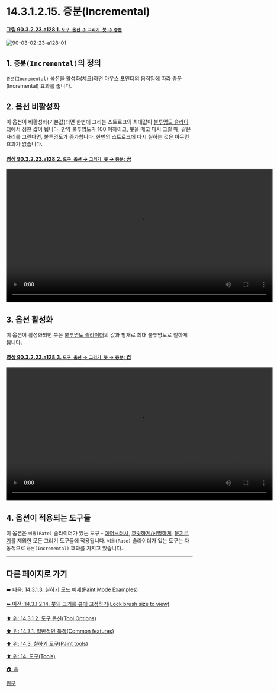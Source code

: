 # 14.3.1.2.15. 증분(Incremental)

<a id="90-03-02-23-a128-01"></a>

#### [그림 90.3.2.23.a128.1. `도구 옵션` → `그리기 붓` → `증분`](./90-03-02-23-paintbrush.md#90-03-02-23-a128-01)
![90-03-02-23-a128-01](https://github.com/wonder13662/gimp/assets/15767104/727f813f-d5a7-4c70-8251-80ffe4a313f5)

## 1. `증분(Incremental)`의 정의
`증분(Incremental)` 옵션을 활성화(체크)하면 마우스 포인터의 움직임에 따라 증분(Incremental) 효과를 줍니다.

## 2. 옵션 비활성화
이 옵션이 비활성화(기본값)되면 한번에 그리는 스트로크의 최대값이 [불투명도 슬라이더](./14-03-01-02-02-opacity.md)에서 정한 값이 됩니다. 만약 불투명도가 100 이하이고, 붓을 떼고 다시 그릴 때, 같은 자리를 그린다면, 불투명도가 증가합니다. 한번의 스트로크에 다시 칠하는 것은 아무런 효과가 없습니다.

<a id="90-03-02-23-a128-02"></a>

#### [영상 90.3.2.23.a128.2. `도구 옵션` → `그리기 붓` → `증분`: 끔](./90-03-02-23-paintbrush.md#90-03-02-23-a128-02)
<video controls="controls" width="720" src="https://github.com/wonder13662/gimp/assets/15767104/2202eaaf-e2f6-4776-8780-31e2019f4268"></video>

## 3. 옵션 활성화
이 옵션이 활성화되면 붓은 [불투명도 슬라이더](./14-03-01-02-02-opacity.md)의 값과 별개로 최대 불투명도로 칠하게 됩니다.

<a id="90-03-02-23-a128-03"></a>

#### [영상 90.3.2.23.a128.3. `도구 옵션` → `그리기 붓` → `증분`: 켬](./90-03-02-23-paintbrush.md#90-03-02-23-a128-03)
<video controls="controls" width="720" src="https://github.com/wonder13662/gimp/assets/15767104/57faff25-94a9-4d70-bc05-8363ff8de4a4"></video>

## 4. 옵션이 적용되는 도구들
이 옵션은 `비율(Rate)` 슬라이더가 있는 도구 - [에어브러시](./14-03-10-airbrush.md), [흐릿하게/선명하게](./14-03-15-blur-sharpen.md), [문지르기](./14-03-16-smudge.md)를 제외한 모든 그리기 도구들에 적용됩니다. `비율(Rate)` 슬라이더가 있는 도구는 자동적으로 `증분(Incremental)` 효과를 가지고 있습니다.

***

## 다른 페이지로 가기

[➡️ 다음: 14.3.1.3. 칠하기 모드 예제(Paint Mode Examples)](./14-03-01-03-00-paint_mode_examples.md)

[⬅️ 이전: 14.3.1.2.14. 붓의 크기를 뷰에 고정하기(Lock brush size to view)](./14-03-01-02-14-lock_brush_size_to_view.md)

[⬆️ 위: 14.3.1.2. 도구 옵션(Tool Options)](./14-03-01-02-00-tool_options.md)

[⬆️ 위: 14.3.1. 일반적인 특징(Common features)](./14-03-01-00-common-features.md)

[⬆️ 위: 14.3. 칠하기 도구(Paint tools)](./14-03-00-paint-tools.md)

[⬆️ 위: 14. 도구(Tools)](./14-00-tools.md)

[🏠 홈](./00-home.md)

[원문](https://docs.gimp.org/2.10/ko/gimp-tools-paint.html#)
